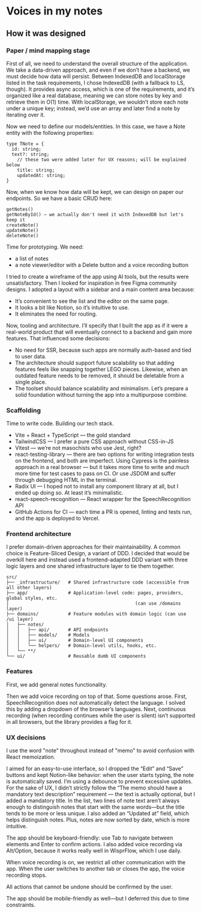 # Voices in my notes

## How it was designed

### Paper / mind mapping stage

First of all, we need to understand the overall structure of the application. We take a data-driven approach, and even if we don’t have a backend, we must decide how data will persist. Between IndexedDB and localStorage listed in the task requirements, I chose IndexedDB (with a fallback to LS, though). It provides async access, which is one of the requirements, and it’s organized like a real database, meaning we can store notes by key and retrieve them in O(1) time. With localStorage, we wouldn’t store each note under a unique key; instead, we’d use an array and later find a note by iterating over it.

Now we need to define our models/entities. In this case, we have a Note entity with the following properties:

```
type TNote = {
  id: string;
  text?: string;
	// these two were added later for UX reasons; will be explained below
	title: string;
	updatedAt: string;
}
```

Now, when we know how data will be kept, we can design on paper our endpoints. So we have a basic CRUD here:

```
getNotes()
getNoteById() — we actually don't need it with IndexedDB but let's keep it
createNote()
updateNote()
deleteNote()
```

Time for prototyping. We need:

- a list of notes
- a note viewer/editor with a Delete button and a voice recording button

I tried to create a wireframe of the app using AI tools, but the results were unsatisfactory. Then I looked for inspiration in free Figma community designs. I adopted a layout with a sidebar and a main content area because:

- It’s convenient to see the list and the editor on the same page.
- It looks a bit like Notion, so it’s intuitive to use.
- It eliminates the need for routing.

Now, tooling and architecture. I’ll specify that I built the app as if it were a real-world product that will eventually connect to a backend and gain more features. That influenced some decisions:

- No need for SSR, because such apps are normally auth-based and tied to user data.
- The architecture should support future scalability so that adding features feels like snapping together LEGO pieces. Likewise, when an outdated feature needs to be removed, it should be deletable from a single place.
- The toolset should balance scalability and minimalism. Let’s prepare a solid foundation without turning the app into a multipurpose combine.

### Scaffolding

Time to write code. Building our tech stack.

- Vite + React + TypeScript — the gold standard
- TailwindCSS — I prefer a pure CSS approach without CSS-in-JS
- Vitest — we’re not masochists who use Jest, right?
- react-testing-library — there are two options for writing integration tests on the frontend, and both are imperfect. Using Cypress is the painless approach in a real browser — but it takes more time to write and _much_ more time for test cases to pass on CI. Or use JSDOM and suffer through debugging HTML in the terminal.
- Radix UI — I hoped not to install any component library at all, but I ended up doing so. At least it’s minimalistic.
- react-speech-recognition — React wrapper for the SpeechRecognition API
- GitHub Actions for CI — each time a PR is opened, linting and tests run, and the app is deployed to Vercel.

### Frontend architecture

I prefer domain-driven approaches for their maintainability. A common choice is Feature-Sliced Design, a variant of DDD. I decided that would be overkill here and instead used a frontend-adapted DDD variant with three logic layers and one shared infrastructure layer to tie them together.

```
src/
├── _infrastructure/   # Shared infrastructure code (accessible from all other layers)
├── app/               # Application-level code: pages, providers, global styles, etc.
|												(can use /domains layer)
├── domains/           # Feature modules with domain logic (can use /ui layer)
│   ├── notes/
│   │   ├── api/       # API endpoints
│   │   ├── models/    # Models
│   │   ├── ui/        # Domain-level UI components
│   │   └── helpers/   # Domain-level utils, hooks, etc.
│   └── **/
└── ui/                # Reusable dumb UI components
```

### Features

First, we add general notes functionality.

Then we add voice recording on top of that. Some questions arose. First, SpeechRecognition does not automatically detect the language. I solved this by adding a dropdown of the browser’s languages. Next, continuous recording (when recording continues while the user is silent) isn’t supported in all browsers, but the library provides a flag for it.

### UX decisions

I use the word "note" throughout instead of "memo" to avoid confusion with React memoization.

I aimed for an easy-to-use interface, so I dropped the “Edit” and “Save” buttons and kept Notion-like behavior: when the user starts typing, the note is automatically saved. I’m using a debounce to prevent excessive updates. For the sake of UX, I didn’t strictly follow the “The memo should have a mandatory text description” requirement — the text is actually optional, but I added a mandatory title. In the list, two lines of note text aren’t always enough to distinguish notes that start with the same words—but the title tends to be more or less unique. I also added an “Updated at” field, which helps distinguish notes. Plus, notes are now sorted by date, which is more intuitive.

The app should be keyboard-friendly: use Tab to navigate between elements and Enter to confirm actions. I also added voice recording via Alt/Option, because it works really well in WisprFlow, which I use daily.

When voice recording is on, we restrict all other communication with the app. When the user switches to another tab or closes the app, the voice recording stops.

All actions that cannot be undone should be confirmed by the user.

The app should be mobile-friendly as well—but I deferred this due to time constraints.
